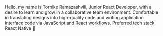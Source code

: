 Hello, my name is Tornike Ramazashvili, Junior React Developer, with a desire to learn and grow in a collaborative team environment. Comfortable in translating designs into high-quality code and writing application interface code via JavaScript and React workflows. Preferred tech stack React Native 🚀

